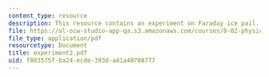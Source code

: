 ```yaml
---
content_type: resource
description: This resource contains an experiment on Faraday ice pail.
file: https://ol-ocw-studio-app-qa.s3.amazonaws.com/courses/8-02-physics-ii-electricity-and-magnetism-spring-2007/f803575fba24ecde393da41a40708777_experiment2.pdf
file_type: application/pdf
resourcetype: Document
title: experiment2.pdf
uid: f803575f-ba24-ecde-393d-a41a40708777
---
```

